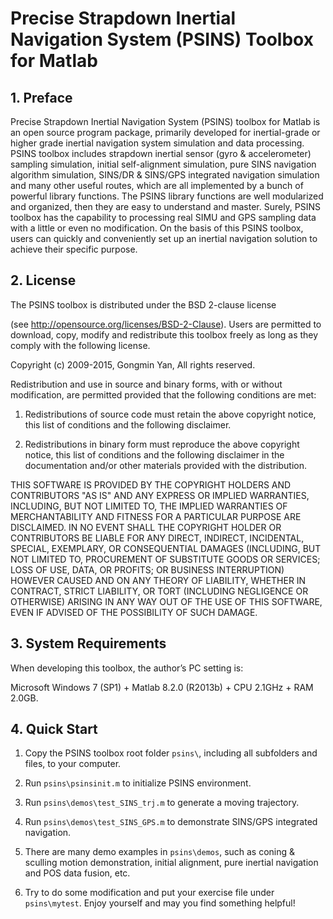 # Precise Strapdown Inertial Navigation System (PSINS) Toolbox for Matlab

## 1. Preface

Precise Strapdown Inertial Navigation System (PSINS) toolbox for Matlab is an open source program package, primarily developed for inertial-grade or higher grade inertial navigation system simulation and data processing. PSINS toolbox includes strapdown inertial sensor (gyro & accelerometer) sampling simulation, initial self-alignment simulation, pure SINS navigation algorithm simulation, SINS/DR & SINS/GPS integrated navigation simulation and many other useful routes, which are all implemented by a bunch of powerful library functions. The PSINS library functions are well modularized and organized, then they are easy to understand and master. Surely, PSINS toolbox has the capability to processing real SIMU and GPS sampling data with a little or even no modification. On the basis of this PSINS toolbox, users can quickly and conveniently set up an inertial navigation solution to achieve their specific purpose.

## 2. License

The PSINS toolbox is distributed under the BSD 2-clause license

(see http://opensource.org/licenses/BSD-2-Clause). Users are permitted to download, copy, modify and redistribute this toolbox freely as long as they comply with the following license.

Copyright (c) 2009-2015, Gongmin Yan, All rights reserved.

Redistribution and use in source and binary forms, with or without modification, are permitted provided that the following conditions are met:

1. Redistributions of source code must retain the above copyright notice, this list of conditions and the following disclaimer.

2. Redistributions in binary form must reproduce the above copyright notice, this list of conditions and the following disclaimer in the documentation and/or other materials provided with the distribution.

THIS SOFTWARE IS PROVIDED BY THE COPYRIGHT HOLDERS AND CONTRIBUTORS "AS IS" AND ANY EXPRESS OR IMPLIED WARRANTIES, INCLUDING, BUT NOT LIMITED TO, THE IMPLIED WARRANTIES OF MERCHANTABILITY AND FITNESS FOR A PARTICULAR PURPOSE ARE DISCLAIMED. IN NO EVENT SHALL THE COPYRIGHT HOLDER OR CONTRIBUTORS BE LIABLE FOR ANY DIRECT, INDIRECT, INCIDENTAL, SPECIAL, EXEMPLARY, OR CONSEQUENTIAL DAMAGES (INCLUDING, BUT NOT LIMITED TO, PROCUREMENT OF SUBSTITUTE GOODS OR SERVICES; LOSS OF USE, DATA, OR PROFITS; OR BUSINESS INTERRUPTION) HOWEVER CAUSED AND ON ANY THEORY OF LIABILITY, WHETHER IN CONTRACT, STRICT LIABILITY, OR TORT (INCLUDING NEGLIGENCE OR OTHERWISE) ARISING IN ANY WAY OUT OF THE USE OF THIS SOFTWARE, EVEN IF ADVISED OF THE POSSIBILITY OF SUCH DAMAGE.

## 3. System Requirements

When developing this toolbox, the author’s PC setting is: 

Microsoft Windows 7 (SP1) + Matlab 8.2.0 (R2013b) + CPU 2.1GHz + RAM 2.0GB.

## 4. Quick Start

1. Copy the PSINS toolbox root folder `psins\`, including all subfolders and files, to your computer.

2. Run `psins\psinsinit.m` to initialize PSINS environment.
3. Run `psins\demos\test_SINS_trj.m` to generate a moving trajectory.
4. Run `psins\demos\test_SINS_GPS.m` to demonstrate SINS/GPS integrated navigation.
5. There are many demo examples in `psins\demos`, such as coning & sculling motion demonstration, initial alignment, pure inertial navigation and POS data fusion, etc.
6. Try to do some modification and put your exercise file under `psins\mytest`. Enjoy yourself and may you find something helpful!
